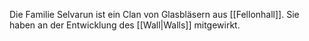 Die Familie Selvarun ist ein Clan von Glasbläsern aus [[Fellonhall]].
Sie haben an der Entwicklung des [[Wall|Walls]] mitgewirkt.